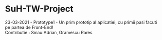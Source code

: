 # SuH-TW-Project

23-03-2021 - Prototype1 - Un prim prototip al aplicatiei, cu primii pasi facuti pe partea de Front-End! <br>
Contributie : Smau Adrian, Gramescu Rares
